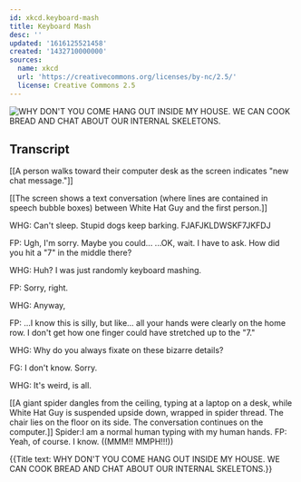 ```yaml
---
id: xkcd.keyboard-mash
title: Keyboard Mash
desc: ''
updated: '1616125521458'
created: '1432710000000'
sources:
  name: xkcd
  url: 'https://creativecommons.org/licenses/by-nc/2.5/'
  license: Creative Commons 2.5
---
```

![WHY DON'T YOU COME HANG OUT INSIDE MY HOUSE. WE CAN COOK BREAD AND CHAT ABOUT OUR INTERNAL SKELETONS.](https://imgs.xkcd.com/comics/keyboard_mash.png)

## Transcript
[[A person walks toward their computer desk as the screen indicates "new chat message."]]

[[The screen shows a text conversation (where lines are contained in speech bubble boxes) between White Hat Guy and the first person.]]

WHG: Can't sleep. Stupid dogs keep barking.
          FJAFJKLDWSKF7JKFDJ

FP: Ugh, I'm sorry. Maybe you could...
      ...OK, wait. I have to ask. 
      How did you hit a "7" in the middle there?

WHG: Huh?
          I was just randomly keyboard mashing.

FP: Sorry, right.

WHG: Anyway,

FP: ...I know this is silly, but like... all your hands were clearly on the home row.
     I don't get how one finger could have stretched up to the "7."

WHG: Why do you always fixate on these bizarre details?

FG: I don't know.
      Sorry.

WHG: It's weird, is all.
         
[[A giant spider dangles from the ceiling, typing at a laptop on a desk, while White Hat Guy is suspended upside down, wrapped in spider thread. The chair lies on the floor on its side. The conversation continues on the computer.]]
Spider:I am a normal human typing with my human hands.
FP: Yeah, of course. 
      I know.
((MMM!! MMPH!!!))
 
{{Title text: WHY DON'T YOU COME HANG OUT INSIDE MY HOUSE. WE CAN COOK BREAD AND CHAT ABOUT OUR INTERNAL SKELETONS.}}
